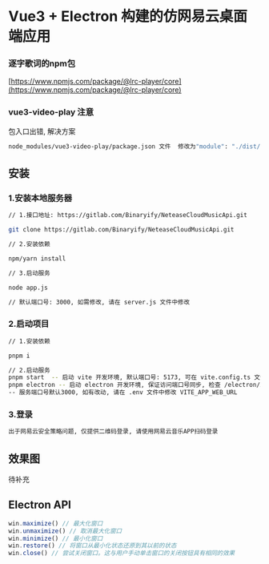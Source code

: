 # Vue3 + Electron 构建的仿网易云桌面端应用
### 逐字歌词的npm包
[https://www.npmjs.com/package/@lrc-player/core](https://www.npmjs.com/package/@lrc-player/core)

### vue3-video-play 注意
包入口出错, 解决方案
```sh
node_modules/vue3-video-play/package.json 文件  修改为"module": "./dist/index.mjs",
```

## 安装
### 1.安装本地服务器
```bash
// 1.接口地址: https://gitlab.com/Binaryify/NeteaseCloudMusicApi.git

git clone https://gitlab.com/Binaryify/NeteaseCloudMusicApi.git

// 2.安装依赖

npm/yarn install

// 3.启动服务

node app.js

// 默认端口号: 3000, 如需修改, 请在 server.js 文件中修改
```

### 2.启动项目
```bash
// 1.安装依赖

pnpm i

// 2.启动服务
pnpm start  -- 启动 vite 开发环境, 默认端口号: 5173, 可在 vite.config.ts 文件中修改
pnpm electron -- 启动 electron 开发环境, 保证访问端口号同步, 检查 /electron/index.js 文件
-- 服务端口号默认3000, 如有改动, 请在 .env 文件中修改 VITE_APP_WEB_URL
```

### 3.登录
```md
出于网易云安全策略问题, 仅提供二维码登录, 请使用网易云音乐APP扫码登录
```

## 效果图
待补充

## Electron API
```js
win.maximize() // 最大化窗口
win.unmaximize() // 取消最大化窗口
win.minimize() // 最小化窗口
win.restore() // 将窗口从最小化状态还原到其以前的状态
win.close() // 尝试关闭窗口。这与用户手动单击窗口的关闭按钮具有相同的效果
```
